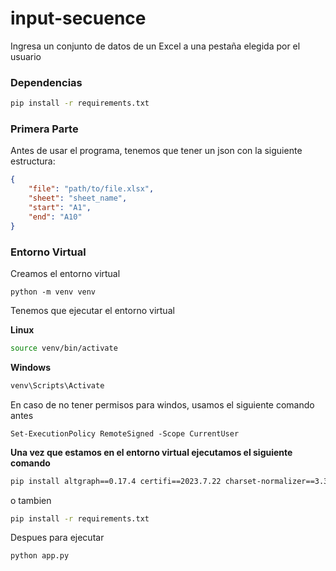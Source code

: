# input-secuence
Ingresa un conjunto de datos de un Excel a una pestaña elegida por el usuario

### Dependencias

```bash
pip install -r requirements.txt
```

### Primera Parte

Antes de usar el programa, tenemos que tener un json con la siguiente estructura:

```json
{
    "file": "path/to/file.xlsx",
    "sheet": "sheet_name",
    "start": "A1",
    "end": "A10"
}
```

### Entorno Virtual

Creamos el entorno virtual

```
python -m venv venv
```

Tenemos que ejecutar el entorno virtual

**Linux**
```bash
source venv/bin/activate
```

**Windows**
```bash
venv\Scripts\Activate
```

En caso de no tener permisos para windos, usamos el siguiente comando antes

```
Set-ExecutionPolicy RemoteSigned -Scope CurrentUser
```


**Una vez que estamos en el entorno virtual ejecutamos el siguiente comando**

```bash
pip install altgraph==0.17.4 certifi==2023.7.22 charset-normalizer==3.3.1 docopt==0.6.2 EasyProcess==1.1 entrypoint2==1.1 et-xmlfile==1.1.0 idna==3.4 MouseInfo==0.1.3 mss==9.0.1 numpy==1.26.1 openpyxl==3.1.2 packaging==23.2 pandas==2.1.1 pefile==2023.2.7 pipreqs==0.4.13 PyAutoGUI==0.9.54 PyGetWindow==0.0.9 pyinstaller==6.1.0 pyinstaller-hooks-contrib==2023.10 PyMsgBox==1.0.9 pyperclip==1.8.2 PyRect==0.2.0 pyscreenshot==3.1 PyScreeze==0.1.29 python-dateutil==2.8.2 pytweening==1.0.7 pytz==2023.3.post1 pywin32-ctypes==0.2.2 requests==2.31.0 setuptools==68.2.2 six==1.16.0 tzdata==2023.3 urllib3==2.0.7 yarg==0.1.9
```

o tambien

```bash
pip install -r requirements.txt
```


Despues para ejecutar

```bash
python app.py
```